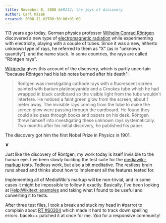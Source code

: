 ```yaml
---
title: November 8, 2008 &#8212; the joys of discovery
author: Carl Mäsak
created: 2008-11-09T00:30:00+01:00
---
```

113 years ago today, German physics professor [Wilhelm Conrad Röntgen](http://en.wikipedia.org/wiki/Wilhelm_R%C3%B6ntgen) discovered a new type of [electromagnetic radiation](http://xkcd.com/273/) while experimenting with electricity, playing with a couple of tubes. Since it was a new, hitherto unknown type of rays, he referred to them as "X" (as in "unknown quantity"), and the name stuck. In some countries, the rays are called "Röntgen rays".

[Wikipedia](http://en.wikipedia.org/wiki/X-ray) gives this account of the discovery, which is partly uncertain "because Röntgen had his lab notes burned after his death":

<blockquote><div><p>R&#246;ntgen was investigating cathode rays with a fluorescent screen painted with barium platinocyanide and a Crookes tube which he had wrapped in black cardboard so the visible light from the tube wouldn't interfere. He noticed a faint green glow from the screen, about 1 meter away. The invisible rays coming from the tube to make the screen glow were passing through the cardboard. He found they could also pass through books and papers on his desk. R&#246;ntgen threw himself into investigating these unknown rays systematically. Two months after his initial discovery, he published his paper.</p></div></blockquote>

The discovery got him the first Nobel Prize in Physics in 1901.

<p class='separator'>&#10086;</p>

Just like the discovery of Röntgen, my work today is itself invisible to the human eye. I've been slowly building the test suite for the [mediawiki-markup](http://github.com/viklund/november/commits/mediawiki-markup) tests. Tedious work, but also a bit meditative. The restless brain runs ahead and thinks about how to implement all the features tested for.

Implementing all of MediaWiki's markup will be non-trivial, and in some cases it might be impossible to follow it exactly. Basically, I've been looking at [Help:Wikitext_examples](http://en.wikipedia.org/wiki/Help:Wikitext_examples) and taking what I found to be useful and converting it to tests.

After three test files, I took a break and stuck my head in #parrot to complain about [RT #60304](http://rt.perl.org/rt3/Ticket/Display.html?id=60304) which made it hard to track down spelling errors. bacek++ patched it at once for me. *Ура* for a responsive community!


